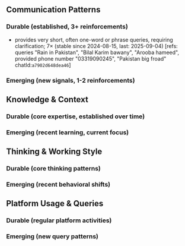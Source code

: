 ## Communication Patterns
### Durable (established, 3+ reinforcements)
- provides very short, often one-word or phrase queries, requiring clarification; 7× (stable since 2024-08-15, last: 2025-09-04) [refs: queries "Rain in Pakistan", "Bilal Karim bawany", "Arooba hameed", provided phone number "03319090245", "Pakistan big froad" chatId:`a7902d648dea46`]

### Emerging (new signals, 1-2 reinforcements)

## Knowledge & Context
### Durable (core expertise, established over time)

### Emerging (recent learning, current focus)

## Thinking & Working Style
### Durable (core thinking patterns)

### Emerging (recent behavioral shifts)

## Platform Usage & Queries
### Durable (regular platform activities)

### Emerging (new query patterns)